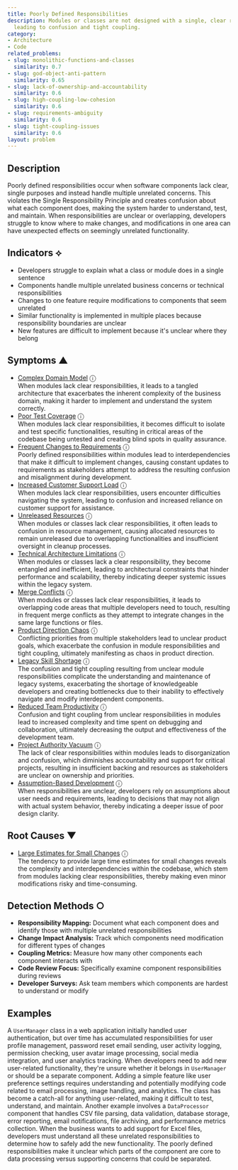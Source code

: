 ```yaml
---
title: Poorly Defined Responsibilities
description: Modules or classes are not designed with a single, clear responsibility,
  leading to confusion and tight coupling.
category:
- Architecture
- Code
related_problems:
- slug: monolithic-functions-and-classes
  similarity: 0.7
- slug: god-object-anti-pattern
  similarity: 0.65
- slug: lack-of-ownership-and-accountability
  similarity: 0.6
- slug: high-coupling-low-cohesion
  similarity: 0.6
- slug: requirements-ambiguity
  similarity: 0.6
- slug: tight-coupling-issues
  similarity: 0.6
layout: problem
---
```


## Description

Poorly defined responsibilities occur when software components lack clear, single purposes and instead handle multiple unrelated concerns. This violates the Single Responsibility Principle and creates confusion about what each component does, making the system harder to understand, test, and maintain. When responsibilities are unclear or overlapping, developers struggle to know where to make changes, and modifications in one area can have unexpected effects on seemingly unrelated functionality.

## Indicators ⟡
- Developers struggle to explain what a class or module does in a single sentence
- Components handle multiple unrelated business concerns or technical responsibilities
- Changes to one feature require modifications to components that seem unrelated
- Similar functionality is implemented in multiple places because responsibility boundaries are unclear
- New features are difficult to implement because it's unclear where they belong

## Symptoms ▲
- [Complex Domain Model](complex-domain-model.md) <span class="info-tooltip" title="Confidence: 0.487, Strength: 0.694">ⓘ</span>
<br/>  When modules lack clear responsibilities, it leads to a tangled architecture that exacerbates the inherent complexity of the business domain, making it harder to implement and understand the system correctly.
- [Poor Test Coverage](poor-test-coverage.md) <span class="info-tooltip" title="Confidence: 0.449, Strength: 0.659">ⓘ</span>
<br/>  When modules lack clear responsibilities, it becomes difficult to isolate and test specific functionalities, resulting in critical areas of the codebase being untested and creating blind spots in quality assurance.
- [Frequent Changes to Requirements](frequent-changes-to-requirements.md) <span class="info-tooltip" title="Confidence: 0.449, Strength: 0.671">ⓘ</span>
<br/>  Poorly defined responsibilities within modules lead to interdependencies that make it difficult to implement changes, causing constant updates to requirements as stakeholders attempt to address the resulting confusion and misalignment during development.
- [Increased Customer Support Load](increased-customer-support-load.md) <span class="info-tooltip" title="Confidence: 0.422, Strength: 0.660">ⓘ</span>
<br/>  When modules lack clear responsibilities, users encounter difficulties navigating the system, leading to confusion and increased reliance on customer support for assistance.
- [Unreleased Resources](unreleased-resources.md) <span class="info-tooltip" title="Confidence: 0.414, Strength: 0.654">ⓘ</span>
<br/>  When modules or classes lack clear responsibilities, it often leads to confusion in resource management, causing allocated resources to remain unreleased due to overlapping functionalities and insufficient oversight in cleanup processes.
- [Technical Architecture Limitations](technical-architecture-limitations.md) <span class="info-tooltip" title="Confidence: 0.404, Strength: 0.726">ⓘ</span>
<br/>  When modules or classes lack a clear responsibility, they become entangled and inefficient, leading to architectural constraints that hinder performance and scalability, thereby indicating deeper systemic issues within the legacy system.
- [Merge Conflicts](merge-conflicts.md) <span class="info-tooltip" title="Confidence: 0.399, Strength: 0.661">ⓘ</span>
<br/>  When modules or classes lack clear responsibilities, it leads to overlapping code areas that multiple developers need to touch, resulting in frequent merge conflicts as they attempt to integrate changes in the same large functions or files.
- [Product Direction Chaos](product-direction-chaos.md) <span class="info-tooltip" title="Confidence: 0.397, Strength: 0.757">ⓘ</span>
<br/>  Conflicting priorities from multiple stakeholders lead to unclear product goals, which exacerbate the confusion in module responsibilities and tight coupling, ultimately manifesting as chaos in product direction.
- [Legacy Skill Shortage](legacy-skill-shortage.md) <span class="info-tooltip" title="Confidence: 0.381, Strength: 0.656">ⓘ</span>
<br/>  The confusion and tight coupling resulting from unclear module responsibilities complicate the understanding and maintenance of legacy systems, exacerbating the shortage of knowledgeable developers and creating bottlenecks due to their inability to effectively navigate and modify interdependent components.
- [Reduced Team Productivity](reduced-team-productivity.md) <span class="info-tooltip" title="Confidence: 0.380, Strength: 0.661">ⓘ</span>
<br/>  Confusion and tight coupling from unclear responsibilities in modules lead to increased complexity and time spent on debugging and collaboration, ultimately decreasing the output and effectiveness of the development team.
- [Project Authority Vacuum](project-authority-vacuum.md) <span class="info-tooltip" title="Confidence: 0.318, Strength: 0.634">ⓘ</span>
<br/>  The lack of clear responsibilities within modules leads to disorganization and confusion, which diminishes accountability and support for critical projects, resulting in insufficient backing and resources as stakeholders are unclear on ownership and priorities.
- [Assumption-Based Development](assumption-based-development.md) <span class="info-tooltip" title="Confidence: 0.311, Strength: 0.666">ⓘ</span>
<br/>  When responsibilities are unclear, developers rely on assumptions about user needs and requirements, leading to decisions that may not align with actual system behavior, thereby indicating a deeper issue of poor design clarity.

## Root Causes ▼
- [Large Estimates for Small Changes](large-estimates-for-small-changes.md) <span class="info-tooltip" title="Confidence: 0.321, Strength: 0.812">ⓘ</span>
<br/>  The tendency to provide large time estimates for small changes reveals the complexity and interdependencies within the codebase, which stem from modules lacking clear responsibilities, thereby making even minor modifications risky and time-consuming.

## Detection Methods ○
- **Responsibility Mapping:** Document what each component does and identify those with multiple unrelated responsibilities
- **Change Impact Analysis:** Track which components need modification for different types of changes
- **Coupling Metrics:** Measure how many other components each component interacts with
- **Code Review Focus:** Specifically examine component responsibilities during reviews
- **Developer Surveys:** Ask team members which components are hardest to understand or modify

## Examples

A `UserManager` class in a web application initially handled user authentication, but over time has accumulated responsibilities for user profile management, password reset email sending, user activity logging, permission checking, user avatar image processing, social media integration, and user analytics tracking. When developers need to add new user-related functionality, they're unsure whether it belongs in `UserManager` or should be a separate component. Adding a simple feature like user preference settings requires understanding and potentially modifying code related to email processing, image handling, and analytics. The class has become a catch-all for anything user-related, making it difficult to test, understand, and maintain. Another example involves a `DataProcessor` component that handles CSV file parsing, data validation, database storage, error reporting, email notifications, file archiving, and performance metrics collection. When the business wants to add support for Excel files, developers must understand all these unrelated responsibilities to determine how to safely add the new functionality. The poorly defined responsibilities make it unclear which parts of the component are core to data processing versus supporting concerns that could be separated.
